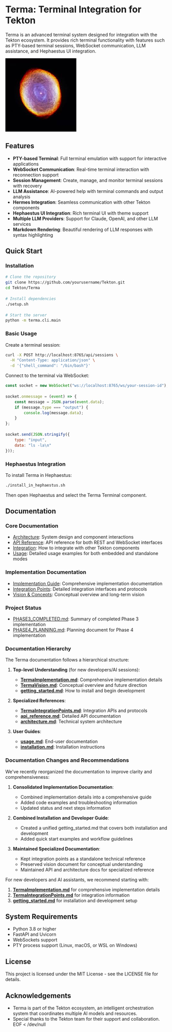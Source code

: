 # Terma: Terminal Integration for Tekton

Terma is an advanced terminal system designed for integration with the Tekton ecosystem. It provides rich terminal functionality with features such as PTY-based terminal sessions, WebSocket communication, LLM assistance, and Hephaestus UI integration.

![Terma Terminal](./images/icon.jpg)

## Features

- **PTY-based Terminal**: Full terminal emulation with support for interactive applications
- **WebSocket Communication**: Real-time terminal interaction with reconnection support
- **Session Management**: Create, manage, and monitor terminal sessions with recovery
- **LLM Assistance**: AI-powered help with terminal commands and output analysis
- **Hermes Integration**: Seamless communication with other Tekton components
- **Hephaestus UI Integration**: Rich terminal UI with theme support
- **Multiple LLM Providers**: Support for Claude, OpenAI, and other LLM services
- **Markdown Rendering**: Beautiful rendering of LLM responses with syntax highlighting

## Quick Start

### Installation

```bash
# Clone the repository
git clone https://github.com/yourusername/Tekton.git
cd Tekton/Terma

# Install dependencies
./setup.sh

# Start the server
python -m terma.cli.main
```

### Basic Usage

Create a terminal session:

```bash
curl -X POST http://localhost:8765/api/sessions \
  -H "Content-Type: application/json" \
  -d '{"shell_command": "/bin/bash"}'
```

Connect to the terminal via WebSocket:

```javascript
const socket = new WebSocket("ws://localhost:8765/ws/your-session-id");

socket.onmessage = (event) => {
    const message = JSON.parse(event.data);
    if (message.type === "output") {
        console.log(message.data);
    }
};

socket.send(JSON.stringify({
    type: "input",
    data: "ls -la\n"
}));
```

### Hephaestus Integration

To install Terma in Hephaestus:

```bash
./install_in_hephaestus.sh
```

Then open Hephaestus and select the Terma Terminal component.

## Documentation

### Core Documentation

- [Architecture](./docs/architecture.md): System design and component interactions
- [API Reference](./docs/api_reference.md): API reference for both REST and WebSocket interfaces
- [Integration](./docs/integration.md): How to integrate with other Tekton components
- [Usage](./docs/usage.md): Detailed usage examples for both embedded and standalone modes

### Implementation Documentation

- [Implementation Guide](/MetaData/Implementation/TermaImplementation.md): Comprehensive implementation documentation
- [Integration Points](/MetaData/Implementation/TermaIntegrationPoints.md): Detailed integration interfaces and protocols
- [Vision & Concepts](/MetaData/Implementation/TermaVision.md): Conceptual overview and long-term vision

### Project Status

- [PHASE3_COMPLETED.md](./PHASE3_COMPLETED.md): Summary of completed Phase 3 implementation
- [PHASE4_PLANNING.md](./PHASE4_PLANNING.md): Planning document for Phase 4 implementation

### Documentation Hierarchy

The Terma documentation follows a hierarchical structure:

1. **Top-level Understanding** (for new developers/AI sessions):
   - **[TermaImplementation.md](/MetaData/Implementation/TermaImplementation.md)**: Comprehensive implementation details
   - **[TermaVision.md](/MetaData/Implementation/TermaVision.md)**: Conceptual overview and future direction
   - **[getting_started.md](./docs/getting_started.md)**: How to install and begin development

2. **Specialized References**:
   - **[TermaIntegrationPoints.md](/MetaData/Implementation/TermaIntegrationPoints.md)**: Integration APIs and protocols
   - **[api_reference.md](./docs/api_reference.md)**: Detailed API documentation
   - **[architecture.md](./docs/architecture.md)**: Technical system architecture

3. **User Guides**:
   - **[usage.md](./docs/usage.md)**: End-user documentation
   - **[installation.md](./docs/installation.md)**: Installation instructions

### Documentation Changes and Recommendations

We've recently reorganized the documentation to improve clarity and comprehensiveness:

1. **Consolidated Implementation Documentation**:
   - Combined implementation details into a comprehensive guide
   - Added code examples and troubleshooting information
   - Updated status and next steps information

2. **Combined Installation and Developer Guide**:
   - Created a unified getting_started.md that covers both installation and development
   - Added quick start examples and workflow guidelines

3. **Maintained Specialized Documentation**:
   - Kept integration points as a standalone technical reference
   - Preserved vision document for conceptual understanding
   - Maintained API and architecture docs for specialized reference

For new developers and AI assistants, we recommend starting with:
1. **[TermaImplementation.md](/MetaData/Implementation/TermaImplementation.md)** for comprehensive implementation details
2. **[TermaIntegrationPoints.md](/MetaData/Implementation/TermaIntegrationPoints.md)** for integration information
3. **[getting_started.md](./docs/getting_started.md)** for installation and development setup

## System Requirements

- Python 3.8 or higher
- FastAPI and Uvicorn
- WebSockets support
- PTY process support (Linux, macOS, or WSL on Windows)

## License

This project is licensed under the MIT License - see the LICENSE file for details.

## Acknowledgements

- Terma is part of the Tekton ecosystem, an intelligent orchestration system that coordinates multiple AI models and resources.
- Special thanks to the Tekton team for their support and collaboration.
EOF < /dev/null